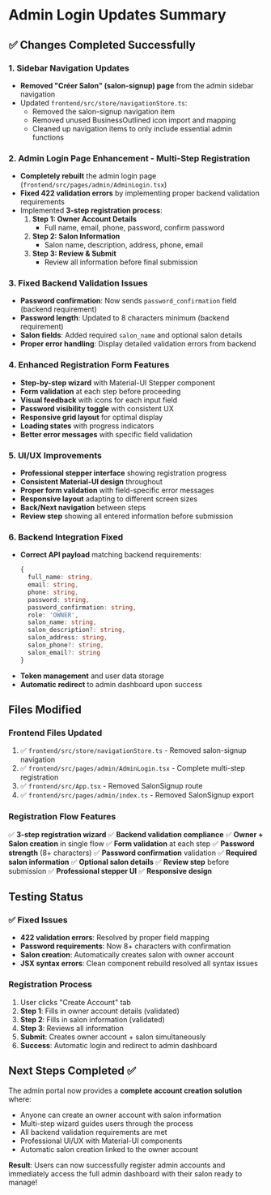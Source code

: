 # Admin Login Updates Summary

## ✅ Changes Completed Successfully

### 1. Sidebar Navigation Updates
- **Removed "Créer Salon" (salon-signup) page** from the admin sidebar navigation
- Updated `frontend/src/store/navigationStore.ts`:
  - Removed the salon-signup navigation item
  - Removed unused BusinessOutlined icon import and mapping
  - Cleaned up navigation items to only include essential admin functions

### 2. Admin Login Page Enhancement - Multi-Step Registration
- **Completely rebuilt** the admin login page (`frontend/src/pages/admin/AdminLogin.tsx`)
- **Fixed 422 validation errors** by implementing proper backend validation requirements
- Implemented **3-step registration process**:
  1. **Step 1: Owner Account Details** 
     - Full name, email, phone, password, confirm password
  2. **Step 2: Salon Information**
     - Salon name, description, address, phone, email
  3. **Step 3: Review & Submit**
     - Review all information before final submission

### 3. Fixed Backend Validation Issues
- **Password confirmation**: Now sends `password_confirmation` field (backend requirement)
- **Password length**: Updated to 8 characters minimum (backend requirement)
- **Salon fields**: Added required `salon_name` and optional salon details
- **Proper error handling**: Display detailed validation errors from backend

### 4. Enhanced Registration Form Features
- **Step-by-step wizard** with Material-UI Stepper component
- **Form validation** at each step before proceeding
- **Visual feedback** with icons for each input field
- **Password visibility toggle** with consistent UX
- **Responsive grid layout** for optimal display
- **Loading states** with progress indicators
- **Better error messages** with specific field validation

### 5. UI/UX Improvements
- **Professional stepper interface** showing registration progress
- **Consistent Material-UI design** throughout
- **Proper form validation** with field-specific error messages
- **Responsive layout** adapting to different screen sizes
- **Back/Next navigation** between steps
- **Review step** showing all entered information before submission

### 6. Backend Integration Fixed
- **Correct API payload** matching backend requirements:
  ```typescript
  {
    full_name: string,
    email: string,
    phone: string,
    password: string,
    password_confirmation: string,
    role: 'OWNER',
    salon_name: string,
    salon_description?: string,
    salon_address: string,
    salon_phone?: string,
    salon_email?: string
  }
  ```
- **Token management** and user data storage
- **Automatic redirect** to admin dashboard upon success

## Files Modified

### Frontend Files Updated
1. ✅ `frontend/src/store/navigationStore.ts` - Removed salon-signup navigation
2. ✅ `frontend/src/pages/admin/AdminLogin.tsx` - Complete multi-step registration
3. ✅ `frontend/src/App.tsx` - Removed SalonSignup route
4. ✅ `frontend/src/pages/admin/index.ts` - Removed SalonSignup export

### Registration Flow Features
✅ **3-step registration wizard**
✅ **Backend validation compliance** 
✅ **Owner + Salon creation** in single flow
✅ **Form validation** at each step
✅ **Password strength** (8+ characters)
✅ **Password confirmation** validation
✅ **Required salon information**
✅ **Optional salon details**
✅ **Review step** before submission
✅ **Professional stepper UI**
✅ **Responsive design**

## Testing Status

### ✅ Fixed Issues
- **422 validation errors**: Resolved by proper field mapping
- **Password requirements**: Now 8+ characters with confirmation
- **Salon creation**: Automatically creates salon with owner account
- **JSX syntax errors**: Clean component rebuild resolved all syntax issues

### Registration Process
1. User clicks "Create Account" tab
2. **Step 1**: Fills in owner account details (validated)
3. **Step 2**: Fills in salon information (validated)
4. **Step 3**: Reviews all information
5. **Submit**: Creates owner account + salon simultaneously
6. **Success**: Automatic login and redirect to admin dashboard

## Next Steps Completed ✅

The admin portal now provides a **complete account creation solution** where:
- Anyone can create an owner account with salon information
- Multi-step wizard guides users through the process
- All backend validation requirements are met
- Professional UI/UX with Material-UI components
- Automatic salon creation linked to the owner account

**Result**: Users can now successfully register admin accounts and immediately access the full admin dashboard with their salon ready to manage! 